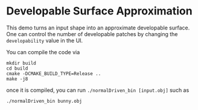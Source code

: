 # Developable Surface Approximation

This demo turns an input shape into an approximate developable surface. One can control the number of developable patches by changing the `developability` value in the UI.

You can compile the code via
```
mkdir build
cd build
cmake -DCMAKE_BUILD_TYPE=Release ..
make -j8
```
once it is compiled, you can run `./normalDriven_bin [input.obj]` such as 
```
./normalDriven_bin bunny.obj
```
